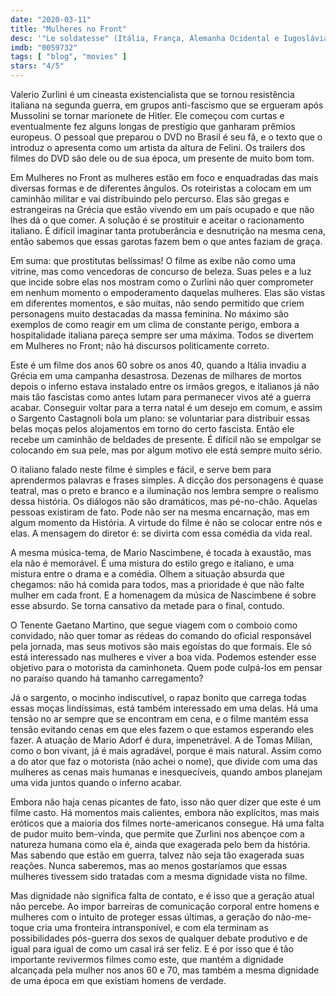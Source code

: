 ```yaml
---
date: "2020-03-11"
title: "Mulheres no Front"
desc: '"Le soldatesse" (Itália, França, Alemanha Ocidental e Iugoslávia, 1965), escrito por Leonardo Benvenuti, Piero De Bernardi e Ugo Pirro, dirigido por Valerio Zurlini, com Mario Adorf, Anna Karina e Marie Laforêt.'
imdb: "0059732"
tags: [ "blog", "movies" ]
stars: "4/5"
---
```

Valerio Zurlini é um cineasta existencialista que se tornou resistência italiana na segunda guerra, em grupos anti-fascismo que se ergueram após Mussolini se tornar marionete de Hitler. Ele começou com curtas e eventualmente fez alguns longas de prestígio que ganharam prêmios europeus. O pessoal que preparou o DVD no Brasil é seu fã, e o texto que o introduz o apresenta como um artista da altura de Felini. Os trailers dos filmes do DVD são dele ou de sua época, um presente de muito bom tom.

Em Mulheres no Front as mulheres estão em foco e enquadradas das mais diversas formas e de diferentes ângulos. Os roteiristas a colocam em um caminhão militar e vai distribuindo pelo percurso. Elas são gregas e estrangeiras na Grécia que estão vivendo em um país ocupado e que não lhes dá o que comer. A solução é se prostituir e aceitar o racionamento italiano. É difícil imaginar tanta protuberância e desnutrição na mesma cena, então sabemos que essas garotas fazem bem o que antes faziam de graça.

Em suma: que prostitutas belíssimas! O filme as exibe não como uma vitrine, mas como vencedoras de concurso de beleza. Suas peles e a luz que incide sobre elas nos mostram como o Zurlini não quer comprometer em nenhum momento o empoderamento daquelas mulheres. Elas são vistas em diferentes momentos, e são muitas, não sendo permitido que criem personagens muito destacadas da massa feminina. No máximo são exemplos de como reagir em um clima de constante perigo, embora a hospitalidade italiana pareça sempre ser uma máxima. Todos se divertem em Mulheres no Front; não há discursos politicamente correto.

Este é um filme dos anos 60 sobre os anos 40, quando a Itália invadiu a Grécia em uma campanha desastrosa. Dezenas de milhares de mortos depois o inferno estava instalado entre os irmãos gregos, e italianos já não mais tão fascistas como antes lutam para permanecer vivos até a guerra acabar. Conseguir voltar para a terra natal é um desejo em comum, e assim o Sargento Castagnoli bola um plano: se voluntariar para distribuir essas belas moças pelos alojamentos em torno do certo fascista. Então ele recebe um caminhão de beldades de presente. É difícil não se empolgar se colocando em sua pele, mas por algum motivo ele está sempre muito sério.

O italiano falado neste filme é simples e fácil, e serve bem para aprendermos palavras e frases simples. A dicção dos personagens é quase teatral, mas o preto e branco e a iluminação nos lembra sempre o realismo dessa história. Os diálogos não são dramáticos, mas pé-no-chão. Aquelas pessoas existiram de fato. Pode não ser na mesma encarnação, mas em algum momento da História. A virtude do filme é não se colocar entre nós e elas. A mensagem do diretor é: se divirta com essa comédia da vida real.

A mesma música-tema, de Mario Nascimbene, é tocada à exaustão, mas ela não é memorável. É uma mistura do estilo grego e italiano, e uma mistura entre o drama e a comédia. Olhem a situação absurda que chegamos: não há comida para todos, mas a prioridade é que não falte mulher em cada front. E a homenagem da música de Nascimbene é sobre esse absurdo. Se torna cansativo da metade para o final, contudo.

O Tenente Gaetano Martino, que segue viagem com o comboio como convidado, não quer tomar as rédeas do comando do oficial responsável pela jornada, mas seus motivos são mais egoístas do que formais. Ele só está interessado nas mulheres e viver a boa vida. Podemos estender esse objetivo para o motorista da caminhoneta. Quem pode culpá-los em pensar no paraíso quando há tamanho carregamento?

Já o sargento, o mocinho indiscutível, o rapaz bonito que carrega todas essas moças lindíssimas, está também interessado em uma delas. Há uma tensão no ar sempre que se encontram em cena, e o filme mantém essa tensão evitando cenas em que eles fazem o que estamos esperando eles fazer. A atuação de Mario Adorf é dura, impenetrável. A de Tomas Milian, como o bon vivant, já é mais agradável, porque é mais natural. Assim como a do ator que faz o motorista (não achei o nome), que divide com uma das mulheres as cenas mais humanas e inesquecíveis, quando ambos planejam uma vida juntos quando o inferno acabar.

Embora não haja cenas picantes de fato, isso não quer dizer que este é um filme casto. Há momentos mais calientes, embora não explícitos, mas mais eróticos que a maioria dos filmes norte-americanos consegue. Há uma falta de pudor muito bem-vinda, que permite que Zurlini nos abençoe com a natureza humana como ela é, ainda que exagerada pelo bem da história. Mas sabendo que estão em guerra, talvez não seja tão exagerada suas reações. Nunca saberemos, mas ao menos gostaríamos que essas mulheres tivessem sido tratadas com a mesma dignidade vista no filme.

Mas dignidade não significa falta de contato, e é isso que a geração atual não percebe. Ao impor barreiras de comunicação corporal entre homens e mulheres com o intuito de proteger essas últimas, a geração do não-me-toque cria uma fronteira intransponível, e com ela terminam as possibilidades pós-guerra dos sexos de qualquer debate produtivo e de igual para igual de como um casal irá ser feliz. E é por isso que é tão importante revivermos filmes como este, que mantém a dignidade alcançada pela mulher nos anos 60 e 70, mas também a mesma dignidade de uma época em que existiam homens de verdade.

